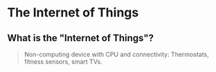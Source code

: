 # The Internet of Things
## What is the "Internet of Things"?
> Non-computing device with CPU and connectivity:
Thermostats, fitness sensors, smart TVs.








